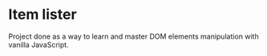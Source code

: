 # Item lister

Project done as a way to learn and master DOM elements manipulation with vanilla JavaScript. 
